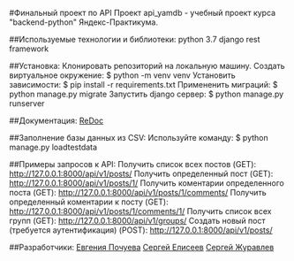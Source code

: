 #Финальный проект по API
Проект api_yamdb - учебный проект курса "backend-python" Яндекс-Практикума.


##Используемые технологии и библиотеки:
python 3.7
django rest framework


##Установка:
Клонировать репозиторий на локальную машину.
Создать виртуальное окружение: $ python -m venv venv
Установить зависимости: $ pip install -r requirements.txt
Примененить миграций: $ python manage.py migrate
Запустить django сервер: $ python manage.py runserver


##Документация:
[ReDoc](http://127.0.0.1:8000/redoc/)


##Заполнение базы данных из CSV:
Используйте команду: $ python manage.py loadtestdata


##Примеры запросов к API:
Получить список всех постов (GET): http://127.0.0.1:8000/api/v1/posts/
Получить определенный пост (GET): http://127.0.0.1:8000/api/v1/posts/1/
Получить коментарии определенного поста (GET): http://127.0.0.1:8000/api/v1/posts/1/comments/
Получить определенный коментарии к посту (GET): http://127.0.0.1:8000/api/v1/posts/1/comments/1/
Получить список всех групп (GET): http://127.0.0.1:8000/api/v1/groups/
Создать новый пост (требуется аутентификация) (POST): http://127.0.0.1:8000/api/v1/posts/


##Разработчики:
[Евгения Почуева](https://github.com/Eugen-bal)
[Сергей Елисеев](https://github.com/Serge170)
[Сергей Журавлев](https://github.com/geocrane)

